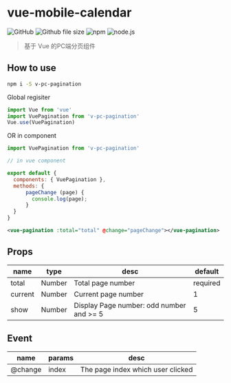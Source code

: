 # vue-mobile-calendar

![GitHub](https://img.shields.io/github/license/mashape/apistatus.svg) ![Github file size](https://img.shields.io/badge/size-7kb-brightgreen.svg)
![npm](https://img.shields.io/badge/npm-6.3.0-red.svg)
![node.js](https://img.shields.io/badge/node.js-v10.14.2-blue.svg)

>基于 Vue 的PC端分页组件

## How to use

```bash
npm i -S v-pc-pagination
```
Global regisiter
```js
import Vue from 'vue'
import VuePagination from 'v-pc-pagination'
Vue.use(VuePagination)
```

OR in component

```js
import VuePagination from 'v-pc-pagination'

// in vue component

export default {
  components: { VuePagination },
  methods: {
      pageChange (page) {
        console.log(page);
      }
  }
}
```
```xml
<vue-pagination :total="total" @change="pageChange"></vue-pagination>
```
## Props

| name    | type    | desc                                     | default  |
| ------- | ------- | ---------------------------------------- | -------  |
| total   | Number  | Total page number                        | required |
| current | Number  | Current page number                      | 1        |
| show    | Number  | Display Page number: odd number and >= 5 | 5        |

## Event

| name    | params | desc                              |
| ------- | ------ | --------------------------------- |
| @change | index  | The page index which user clicked |